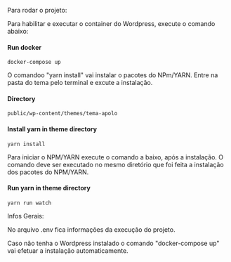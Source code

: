 Para rodar o projeto:

Para habilitar e executar o container do Wordpress, execute o comando abaixo:
#### Run docker
```
docker-compose up
```
O comandoo "yarn install" vai instalar o pacotes do NPm/YARN.
Entre na pasta do tema pelo terminal e excute a instalação.

#### Directory
```
public/wp-content/themes/tema-apolo
```

#### Install yarn in theme directory
```
yarn install
```
Para iniciar o NPM/YARN execute o comando a baixo, após a instalação.
O comando deve ser executado no mesmo diretório que foi feita a instalação dos pacotes do NPM/YARN.
#### Run yarn in theme directory
```
yarn run watch
```
Infos Gerais:

No arquivo .env fica informações da execução do projeto. 

Caso não tenha o Wordpress instalado o comando "docker-compose up" vai efetuar a instalação automaticamente.



